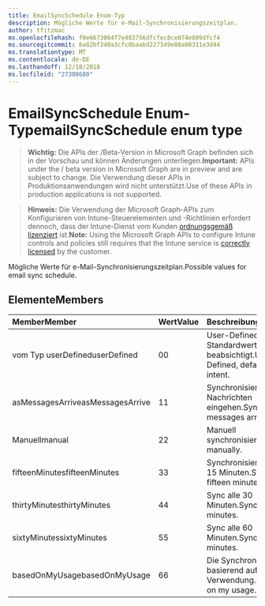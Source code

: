 ```yaml
---
title: EmailSyncSchedule Enum-Typ
description: Mögliche Werte für e-Mail-Synchronisierungszeitplan.
author: tfitzmac
ms.openlocfilehash: f0e6673064f7e483756dfcfec8ce074e809dfcf4
ms.sourcegitcommit: 6a82bf240a3cfc0baabd227349e08a08311e3d44
ms.translationtype: MT
ms.contentlocale: de-DE
ms.lasthandoff: 12/18/2018
ms.locfileid: "27308680"
---
```

# <a name="emailsyncschedule-enum-type"></a><span data-ttu-id="0d144-103">EmailSyncSchedule Enum-Typ</span><span class="sxs-lookup"><span data-stu-id="0d144-103">emailSyncSchedule enum type</span></span>

> <span data-ttu-id="0d144-104">**Wichtig:** Die APIs der /Beta-Version in Microsoft Graph befinden sich in der Vorschau und können Änderungen unterliegen.</span><span class="sxs-lookup"><span data-stu-id="0d144-104">**Important:** APIs under the / beta version in Microsoft Graph are in preview and are subject to change.</span></span> <span data-ttu-id="0d144-105">Die Verwendung dieser APIs in Produktionsanwendungen wird nicht unterstützt.</span><span class="sxs-lookup"><span data-stu-id="0d144-105">Use of these APIs in production applications is not supported.</span></span>

> <span data-ttu-id="0d144-106">**Hinweis:** Die Verwendung der Microsoft Graph-APIs zum Konfigurieren von Intune-Steuerelementen und -Richtlinien erfordert dennoch, dass der Intune-Dienst vom Kunden [ordnungsgemäß lizenziert](https://go.microsoft.com/fwlink/?linkid=839381) ist.</span><span class="sxs-lookup"><span data-stu-id="0d144-106">**Note:** Using the Microsoft Graph APIs to configure Intune controls and policies still requires that the Intune service is [correctly licensed](https://go.microsoft.com/fwlink/?linkid=839381) by the customer.</span></span>

<span data-ttu-id="0d144-107">Mögliche Werte für e-Mail-Synchronisierungszeitplan.</span><span class="sxs-lookup"><span data-stu-id="0d144-107">Possible values for email sync schedule.</span></span>
## <a name="members"></a><span data-ttu-id="0d144-108">Elemente</span><span class="sxs-lookup"><span data-stu-id="0d144-108">Members</span></span>
|<span data-ttu-id="0d144-109">Member</span><span class="sxs-lookup"><span data-stu-id="0d144-109">Member</span></span>|<span data-ttu-id="0d144-110">Wert</span><span class="sxs-lookup"><span data-stu-id="0d144-110">Value</span></span>|<span data-ttu-id="0d144-111">Beschreibung</span><span class="sxs-lookup"><span data-stu-id="0d144-111">Description</span></span>|
|:---|:---|:---|
|<span data-ttu-id="0d144-112">vom Typ userDefined</span><span class="sxs-lookup"><span data-stu-id="0d144-112">userDefined</span></span>|<span data-ttu-id="0d144-113">0</span><span class="sxs-lookup"><span data-stu-id="0d144-113">0</span></span>|<span data-ttu-id="0d144-114">User-Defined, Standardwert, keine beabsichtigt.</span><span class="sxs-lookup"><span data-stu-id="0d144-114">User Defined, default value, no intent.</span></span>|
|<span data-ttu-id="0d144-115">asMessagesArrive</span><span class="sxs-lookup"><span data-stu-id="0d144-115">asMessagesArrive</span></span>|<span data-ttu-id="0d144-116">1</span><span class="sxs-lookup"><span data-stu-id="0d144-116">1</span></span>|<span data-ttu-id="0d144-117">Synchronisieren Sie wie Nachrichten eingehen.</span><span class="sxs-lookup"><span data-stu-id="0d144-117">Sync as messages arrive.</span></span>|
|<span data-ttu-id="0d144-118">Manuell</span><span class="sxs-lookup"><span data-stu-id="0d144-118">manual</span></span>|<span data-ttu-id="0d144-119">2</span><span class="sxs-lookup"><span data-stu-id="0d144-119">2</span></span>|<span data-ttu-id="0d144-120">Manuell synchronisieren.</span><span class="sxs-lookup"><span data-stu-id="0d144-120">Sync manually.</span></span>|
|<span data-ttu-id="0d144-121">fifteenMinutes</span><span class="sxs-lookup"><span data-stu-id="0d144-121">fifteenMinutes</span></span>|<span data-ttu-id="0d144-122">3</span><span class="sxs-lookup"><span data-stu-id="0d144-122">3</span></span>|<span data-ttu-id="0d144-123">Synchronisieren Sie alle 15 Minuten.</span><span class="sxs-lookup"><span data-stu-id="0d144-123">Sync every fifteen minutes.</span></span>|
|<span data-ttu-id="0d144-124">thirtyMinutes</span><span class="sxs-lookup"><span data-stu-id="0d144-124">thirtyMinutes</span></span>|<span data-ttu-id="0d144-125">4</span><span class="sxs-lookup"><span data-stu-id="0d144-125">4</span></span>|<span data-ttu-id="0d144-126">Sync alle 30 Minuten.</span><span class="sxs-lookup"><span data-stu-id="0d144-126">Sync every thirty minutes.</span></span>|
|<span data-ttu-id="0d144-127">sixtyMinutes</span><span class="sxs-lookup"><span data-stu-id="0d144-127">sixtyMinutes</span></span>|<span data-ttu-id="0d144-128">5</span><span class="sxs-lookup"><span data-stu-id="0d144-128">5</span></span>|<span data-ttu-id="0d144-129">Sync alle 60 Minuten.</span><span class="sxs-lookup"><span data-stu-id="0d144-129">Sync every sixty minutes.</span></span>|
|<span data-ttu-id="0d144-130">basedOnMyUsage</span><span class="sxs-lookup"><span data-stu-id="0d144-130">basedOnMyUsage</span></span>|<span data-ttu-id="0d144-131">6</span><span class="sxs-lookup"><span data-stu-id="0d144-131">6</span></span>|<span data-ttu-id="0d144-132">Die Synchronisierung basierend auf meine Verwendung.</span><span class="sxs-lookup"><span data-stu-id="0d144-132">Sync based on my usage.</span></span>|





